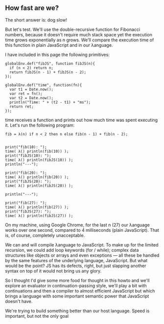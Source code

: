 ## How fast are we?

The short answer is: dog slow!

But let's test. We'll use the double-recursive function for Fibonacci numbers, because it doesn't require much stack space yet the execution time grows exponentially as n grows. We'll compare the execution time of this function in plain JavaScript and in our λanguage.

I have included in this page the following primitives:
```
globalEnv.def("fibJS", function fibJS(n){
  if (n < 2) return n;
  return fibJS(n - 1) + fibJS(n - 2);
});

globalEnv.def("time", function(fn){
  var t1 = Date.now();
  var ret = fn();
  var t2 = Date.now();
  println("Time: " + (t2 - t1) + "ms");
  return ret;
});
```

time receives a function and prints out how much time was spent executing it. Let's run the following program:

```
fib = λ(n) if n < 2 then n else fib(n - 1) + fib(n - 2);


print("fib(10): ");
time( λ() println(fib(10)) );
print("fibJS(10): ");
time( λ() println(fibJS(10)) );
println("---");

print("fib(20): ");
time( λ() println(fib(20)) );
print("fibJS(20): ");
time( λ() println(fibJS(20)) );

println("---");

print("fib(27): ");
time( λ() println(fib(27)) );
print("fibJS(27): ");
time( λ() println(fibJS(27)) );

```
On my machine, using Google Chrome, for the last n (27) our λanguage works over one second, compared to 4 milliseconds (plain JavaScript). That is, of course, completely unacceptable.

We can and will compile λanguage to JavaScript. To make up for the limited recursion, we could add loop keywords (for / while); complex data structures like objects or arrays and even exceptions — all these be handled by the same features of the underlying language, JavaScript. But what would be the point? JS has its defects, right, but just slapping another syntax on top of it would not bring us any glory.

So I thought I'd give some more food for thought in this howto and we'll explore an evaluator in continuation-passing style, we'll play a bit with continuations and then a compiler to almost efficient JavaScript but which brings a language with some important semantic power that JavaScript doesn't have.

We're trying to build something better than our host language. Speed is important, but not the only goal


